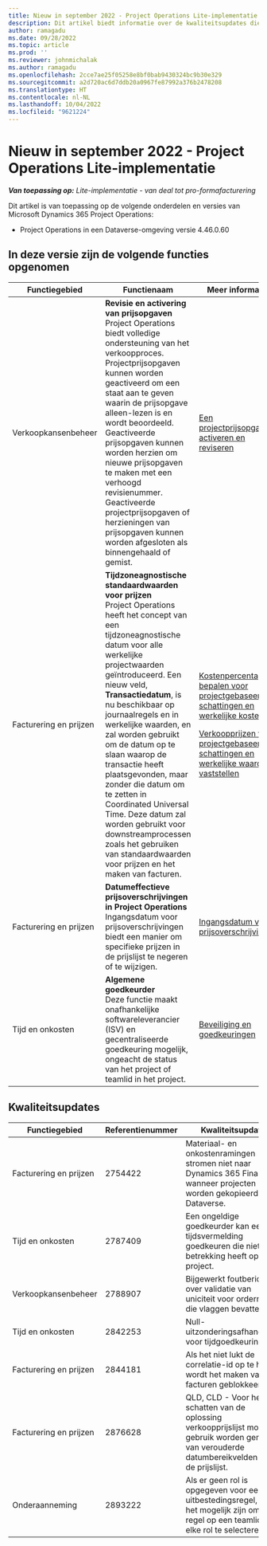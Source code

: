 ```yaml
---
title: Nieuw in september 2022 - Project Operations Lite-implementatie
description: Dit artikel biedt informatie over de kwaliteitsupdates die beschikbaar zijn in de versie van de Microsoft Dynamics 365 Project Operations Lite-implementatie van september 2022.
author: ramagadu
ms.date: 09/28/2022
ms.topic: article
ms.prod: ''
ms.reviewer: johnmichalak
ms.author: ramagadu
ms.openlocfilehash: 2cce7ae25f05258e8bf0bab9430324bc9b30e329
ms.sourcegitcommit: a2d720ac6d7ddb20a0967fe87992a376b2478208
ms.translationtype: HT
ms.contentlocale: nl-NL
ms.lasthandoff: 10/04/2022
ms.locfileid: "9621224"
---
```

# <a name="whats-new-september-2022---project-operations-lite-deployment"></a>Nieuw in september 2022 - Project Operations Lite-implementatie

_**Van toepassing op:** Lite-implementatie - van deal tot pro-formafacturering_

Dit artikel is van toepassing op de volgende onderdelen en versies van Microsoft Dynamics 365 Project Operations:

- Project Operations in een Dataverse-omgeving versie 4.46.0.60

## <a name="features-included-in-this-release"></a>In deze versie zijn de volgende functies opgenomen

| Functiegebied | Functienaam | Meer informatie |
| --- | --- | --- |
| Verkoopkansenbeheer | **Revisie en activering van prijsopgaven**<br>Project Operations biedt volledige ondersteuning van het verkoopproces. Projectprijsopgaven kunnen worden geactiveerd om een staat aan te geven waarin de prijsopgave alleen-lezen is en wordt beoordeeld. Geactiveerde prijsopgaven kunnen worden herzien om nieuwe prijsopgaven te maken met een verhoogd revisienummer. Geactiveerde projectprijsopgaven of herzieningen van prijsopgaven kunnen worden afgesloten als binnengehaald of gemist. | [Een projectprijsopgave activeren en reviseren](/dynamics365/project-operations/sales/activation-and-revision) |
| Facturering en prijzen | **Tijdzoneagnostische standaardwaarden voor prijzen**<br>Project Operations heeft het concept van een tijdzoneagnostische datum voor alle werkelijke projectwaarden geïntroduceerd. Een nieuw veld, **Transactiedatum**, is nu beschikbaar op journaalregels en in werkelijke waarden, en zal worden gebruikt om de datum op te slaan waarop de transactie heeft plaatsgevonden, maar zonder die datum om te zetten in Coordinated Universal Time. Deze datum zal worden gebruikt voor downstreamprocessen zoals het gebruiken van standaardwaarden voor prijzen en het maken van facturen. | <p>[Kostenpercentages bepalen voor projectgebaseerde schattingen en werkelijke kosten](/dynamics365/project-operations/pro/pricing-costing/cost-price-resolution-sales)</p><p>[Verkoopprijzen voor projectgebaseerde schattingen en werkelijke waarden vaststellen](/dynamics365/project-operations/pro/pricing-costing/sales-price-resolution-sales)</p> |
| Facturering en prijzen | **Datumeffectieve prijsoverschrijvingen in Project Operations**<br>Ingangsdatum voor prijsoverschrijvingen biedt een manier om specifieke prijzen in de prijslijst te negeren of te wijzigen. | [Ingangsdatum voor prijsoverschrijvingen](/dynamics365/project-operations/pricing-costing/dateffective_price_overrides) |
| Tijd en onkosten | **Algemene goedkeurder**<br>Deze functie maakt onafhankelijke softwareleverancier (ISV) en gecentraliseerde goedkeuring mogelijk, ongeacht de status van het project of teamlid in het project. | [Beveiliging en goedkeuringen](/dynamics365/project-operations/approvals/approvals-security) |

## <a name="quality-updates"></a>Kwaliteitsupdates

| Functiegebied | Referentienummer | Kwaliteitsupdate |
| --- | --- | --- |
| Facturering en prijzen | 2754422 | Materiaal- en onkostenramingen stromen niet naar Dynamics 365 Finance wanneer projecten worden gekopieerd in Dataverse. |
| Tijd en onkosten | 2787409 | Een ongeldige goedkeurder kan een tijdsvermelding goedkeuren die niet betrekking heeft op een project. |
| Verkoopkansenbeheer | 2788907 | Bijgewerkt foutbericht over validatie van uniciteit voor orderregels die vlaggen bevatten. |
| Tijd en onkosten | 2842253 | Null-uitzonderingsafhandeling voor tijdgoedkeuring. |
| Facturering en prijzen | 2844181 | Als het niet lukt de correlatie-id op te halen, wordt het maken van facturen geblokkeerd. |
| Facturering en prijzen | 2876628 | QLD, CLD - Voor het schatten van de oplossing verkoopprijslijst moet gebruik worden gemaakt van verouderde datumbereikvelden van de prijslijst. |
| Onderaanneming | 2893222 | Als er geen rol is opgegeven voor een uitbestedingsregel, moet het mogelijk zijn om die regel op een teamlid voor elke rol te selecteren. |
